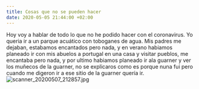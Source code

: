 ```yaml
---
title: Cosas que no se pueden hacer
date: 2020-05-05 21:44:00 +02:00
---
```


Hoy voy a hablar de todo lo que no he podido hacer con el coronavirus. Yo queria ir a un parque acuático con toboganes de agua. Mis padres me dejaban, estabamos encantados pero nada, y en verano habiamos planeado ir con mis abuelos a portugal en una casa y visitar pueblos, me encantaba pero nada, y por ultimo habiamos planeado ir ala guarner y ver los muñecos de la guarner, no se explicaros como es porque nuna fui pero cuando me digeron ir a ese sitio de la guarner quería ir.
![scanner_20200507_212857.jpg](/uploads/scanner_20200507_212857.jpg)